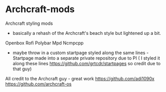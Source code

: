 # Archcraft-mods
Archcraft styling  mods
 - basically a rehash of the Archcraft's beach style but lightened up a bit. 
 
 Openbox
 Rofi
 Polybar
 Mpd
 Ncmpcpp
 - maybe throw in a custom startpage styled along the same lines - Startpage made into a separate private repository due to PI ( I styled it along these lines https://github.com/grtcdr/startpages so credit due to that guy)
 
 All credit to the Archcraft guy - great work  https://github.com/adi1090x  https://github.com/archcraft-os
